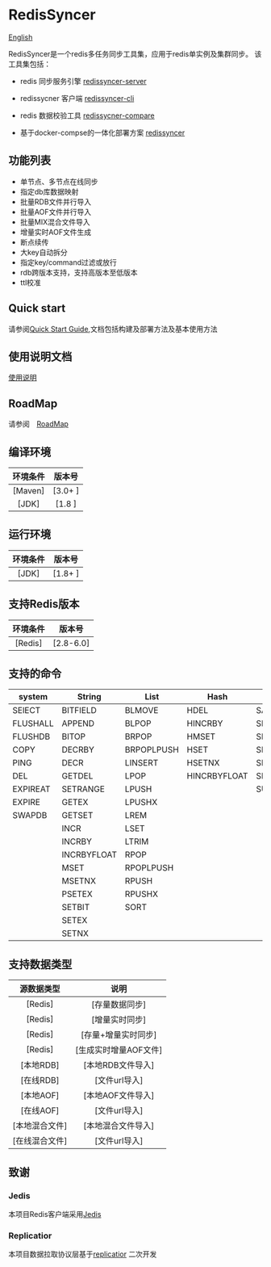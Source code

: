 # RedisSyncer

[English](README_en.md)


RedisSyncer是一个redis多任务同步工具集，应用于redis单实例及集群同步。
该工具集包括：

* redis 同步服务引擎
  [redissyncer-server](https://github.com/TraceNature/redissyncer-server)
  
* redissycner 客户端
  [redissyncer-cli](https://github.com/TraceNature/redissyncer-cli)

* redis 数据校验工具
  [redissycner-compare](https://github.com/TraceNature/rediscompare)

* 基于docker-compse的一体化部署方案
  [redissyncer](https://github.com/TraceNature/redissyncer)

## 功能列表

* 单节点、多节点在线同步
* 指定db库数据映射
* 批量RDB文件并行导入
* 批量AOF文件并行导入
* 批量MIX混合文件导入
* 增量实时AOF文件生成
* 断点续传
* 大key自动拆分
* 指定key/command过滤或放行  
* rdb跨版本支持，支持高版本至低版本
* ttl校准

## Quick start

请参阅[Quick Start Guide](docs/quickstart.md),文档包括构建及部署方法及基本使用方法

## 使用说明文档
[使用说明](docs/using_documents.md)

## RoadMap

请参阅　[RoadMap](docs/roadmap.md)

## 编译环境

|     **环境条件** |   **版本号**  |  
|      :----:     |     :----:   |
|  \[Maven\]     |  \[3.0+ \]   |  
|  \[JDK\]       |  \[1.8 \]   |

## 运行环境

|     **环境条件**    |    **版本号**    |  
|       :----:       |    :----:       |
|  \[JDK\]          |    \[1.8+ \]    |  

## 支持Redis版本

|     **环境条件**     |**版本号**  |  
| :----:| :----: |
|  \[Redis\]    |         \[2.8-6.0\]  |  


## 支持的命令
|   system   | String      | List         | Hash       |  Set        | ZSet     | Transactions |   GEO            |   Stream         | HyperLogLog      |
|------------|-------------|--------------|------------|-------------|----------|--------------|------------------|------------------|------------------|    
| SElECT     | BITFIELD    | BLMOVE       | HDEL       | SADD        | BZPOPMAX |  EXEC        | GEOADD           | XSETID           | PFMERGE          |
| FLUSHALL   | APPEND      | BLPOP        | HINCRBY    | SDIFFSTORE  | BZPOPMIN |  MULTI       | GEOSEARCHSTORE   | XACK             | PFADD            |
| FLUSHDB    | BITOP       | BRPOP        | HMSET      | SINTERSTORE | ZADD     |  DISCARD     |                  | XADD             | PFCOUNT          |
| COPY       | DECRBY      | BRPOPLPUSH   | HSET       | SMOVE       |ZDIFFSTORE|              |                  | XAUTOCLAIM       |                  |
| PING       | DECR        | LINSERT      | HSETNX     | SPOP        | ZINCRBY  |              |                  | XCLAIM           |                  |
| DEL        | GETDEL      | LPOP         |HINCRBYFLOAT| SREM        | ZINTER   |              |                  | XDEL             |                  |
| EXPIREAT   | SETRANGE    | LPUSH        |            | SUNIONSTORE |ZINTERSTORE|             |                  | XGROUP           |                  |
| EXPIRE     | GETEX       | LPUSHX       |            |             | ZPOPMAX  |              |                  | XTRIM            |                  |
| SWAPDB     | GETSET      | LREM         |            |             | ZPOPMIN  |              |                  |                  |                  |
|            | INCR        | LSET         |            |             |ZRANGESTORE|             |                  |                  |                  |
|            | INCRBY      | LTRIM        |            |             |  ZREM    |              |                  |                  |                  |
|            | INCRBYFLOAT | RPOP         |            |             |ZREMRANGEBYLEX|          |                  |                  |                  |
|            | MSET        | RPOPLPUSH    |            |             |ZREMRANGEBYRANK|         |                  |                  |                  |
|            | MSETNX      | RPUSH        |            |             |ZREMRANGEBYSCORE|        |                  |                  |                  |
|            | PSETEX      | RPUSHX       |            |             |ZUNIONSTORE|             |                  |                  |                  |
|            | SETBIT      | SORT         |            |             |          |              |                  |                  |                  |
|            | SETEX       |              |            |             |          |              |                  |                  |                  |
|            | SETNX       |              |            |             |          |              |                  |                  |                  |

## 支持数据类型

|     **源数据类型**          |       **说明**             |
| :----:| :----: |
|  \[Redis\]                |         \[存量数据同步\]    |  
|  \[Redis\]                |         \[增量实时同步\]    |  
|  \[Redis\]                |     \[存量+增量实时同步\]    |  
|  \[Redis\]                |     \[生成实时增量AOF文件\]  |
|  \[本地RDB\]                |     \[本地RDB文件导入\]    |  
|  \[在线RDB\]                |     \[文件url导入\]       |
|  \[本地AOF\]                |     \[本地AOF文件导入\]    | 
|  \[在线AOF\]                |     \[文件url导入\]       |
|  \[本地混合文件\]            |     \[本地混合文件导入\]    | 
|  \[在线混合文件\]            |     \[文件url导入\]        | 


[comment]: <> (##支持命令)

[comment]: <> (|  命令  |  命令  | 命令    | 命令    |)

[comment]: <> (| :----:| :----: | :----: | :----: |)

[comment]: <> (| APPEND     | BLPOP      | SADD        |)

[comment]: <> (| SET        | BRPOP      | SCARD       |)

[comment]: <> (| SETEX      | BRPOPLPUSH | SDIFFSTORE  |)

[comment]: <> (| SETNX      |  LINSERT   | SINTERSTORE |)

[comment]: <> (| GETSET     |  LPOP      |   SMOVE     |)

[comment]: <> (| SETBIT     | LPUSH      |    SPOP     |)

[comment]: <> (| SETRANGE   | LPUSHX     |    SREM     |)

[comment]: <> (|  MSET     | LREM       | SUNIONSTORE |)

[comment]: <> (| MSETNX     | LSET       | 单元格 |)

[comment]: <> (| PSETEX     | LTRIM      | 单元格 |)

[comment]: <> (|  INCR     | RPOP       | 单元格 |)

[comment]: <> (| INCRBY     | RPOPLPUSH  | 单元格 |)

[comment]: <> (|INCRBYFLOAT | RPUSH      | 单元格 |)

[comment]: <> (|    DECR    | RPUSHX     | 单元格 |)

[comment]: <> (| DECRBY     | 单元格      | 单元格 |)

## 致谢

### Jedis

本项目Redis客户端采用[Jedis](https://github.com/redis/jedis)

### Replicatior

本项目数据拉取协议层基于[replicatior](https://github.com/leonchen83/redis-replicator) 二次开发
